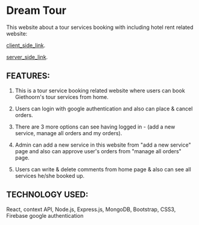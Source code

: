 # Dream Tour

This website about a tour services booking with including hotel rent related website:

[client_side_link](https://dream-tour-96662.web.app/).

[server_side_link](https://obscure-springs-93029.herokuapp.com/).

## FEATURES:


1. This is a tour service booking related website where users can book Giethoorn's tour services from home.

2. Users can login with google authentication and also can place & cancel orders.

3. There are 3 more options can see having logged in - (add a new service, manage all orders and my orders).

4. Admin can add a new service in this website from "add a new service" page and also can approve user's orders from "manage all orders" page.

5. Users can write & delete comments from home page & also can see all services he/she booked up.


## TECHNOLOGY USED:

React, context API, Node.js, Express.js, MongoDB, Bootstrap, CSS3, Firebase google authentication